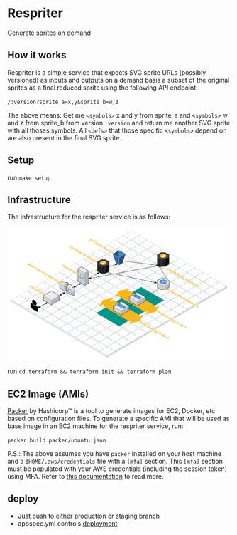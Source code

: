 # Respriter

Generate sprites on demand

## How it works

Respriter is a simple service that expects SVG sprite URLs (possibly versioned) as inputs
and outputs on a demand basis a subset of the original sprites as a final reduced sprite using the following API endpoint:

`/:version?sprite_a=x,y&sprite_b=w,z`

The above means: Get me `<symbols>` x and y from sprite_a and `<symbols>` w and z from sprite_b
from version `:version` and return me another SVG sprite with all thoses symbols. All `<defs>` that those specific `<symbols>` depend on are also present in the final SVG sprite.

## Setup

run `make setup`

## Infrastructure

The infrastructure for the respriter service is as follows:

![Respriter Topology on AWS](/docs/topology.svg)

run `cd terraform && terraform init && terraform plan`

## EC2 Image (AMIs)

[Packer](https://www.packer.io/) by Hashicorp™ is a tool to generate images for EC2, Docker, etc based on configuration files. To generate a specific AMI that will be used as base image in an EC2 machine for the respriter service, run:

`packer build packer/ubuntu.json`

P.S.: The above assumes you have `packer` installed on your host machine and
a `$HOME/.aws/credentials` file with a `[mfa]` section. This `[mfa]` section must
be populated with your AWS credentials (including the session token) using MFA.
Refer to [this documentation](https://aws.amazon.com/premiumsupport/knowledge-center/authenticate-mfa-cli/) to read more.

## deploy

- Just push to either production or staging branch
- appspec.yml controls [deployment](https://docs.aws.amazon.com/codedeploy/latest/userguide/reference-appspec-file-structure-hooks.html#reference-appspec-file-structure-hooks-list)
